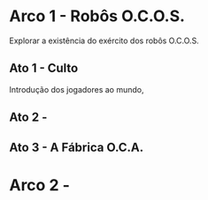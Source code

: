 # Arco 1 - Robôs O.C.O.S.
Explorar a existência do exército dos robôs O.C.O.S.

## Ato 1 - Culto 
Introdução dos jogadores ao mundo,

## Ato 2 - 


## Ato 3 - A Fábrica O.C.A.

# Arco 2 -